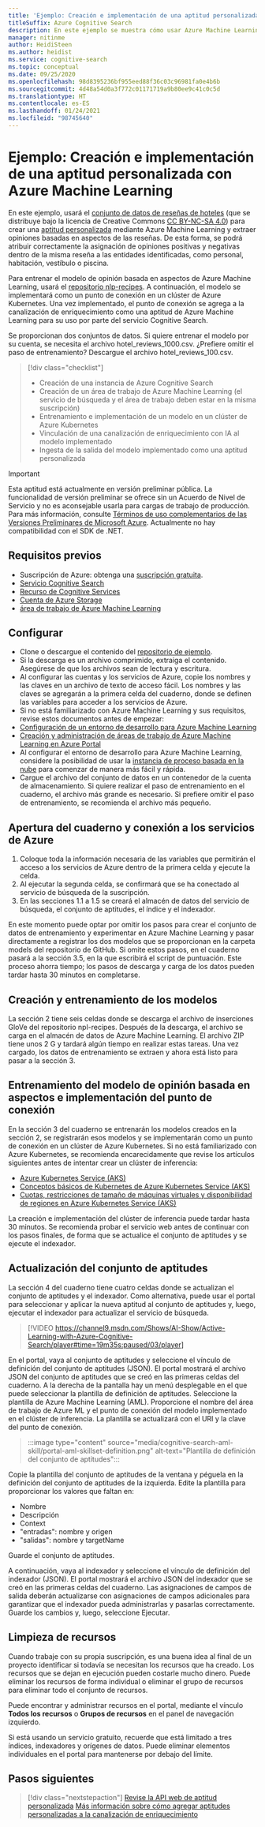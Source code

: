 ```yaml
---
title: 'Ejemplo: Creación e implementación de una aptitud personalizada con Azure Machine Learning'
titleSuffix: Azure Cognitive Search
description: En este ejemplo se muestra cómo usar Azure Machine Learning para compilar e implementar una aptitud personalizada para la canalización de enriquecimiento con IA de Azure Cognitive Search.
manager: nitinme
author: HeidiSteen
ms.author: heidist
ms.service: cognitive-search
ms.topic: conceptual
ms.date: 09/25/2020
ms.openlocfilehash: 98d8395236bf955eed88f36c03c96981fa0e4b6b
ms.sourcegitcommit: 4d48a54d0a3f772c01171719a9b80ee9c41c0c5d
ms.translationtype: HT
ms.contentlocale: es-ES
ms.lasthandoff: 01/24/2021
ms.locfileid: "98745640"
---
```

# <a name="example-build-and-deploy-a-custom-skill-with-azure-machine-learning"></a>Ejemplo: Creación e implementación de una aptitud personalizada con Azure Machine Learning 

En este ejemplo, usará el [conjunto de datos de reseñas de hoteles](https://www.kaggle.com/datafiniti/hotel-reviews) (que se distribuye bajo la licencia de Creative Commons [CC BY-NC-SA 4.0](https://creativecommons.org/licenses/by-nc-sa/4.0/legalcode.txt)) para crear una [aptitud personalizada](./cognitive-search-aml-skill.md) mediante Azure Machine Learning y extraer opiniones basadas en aspectos de las reseñas. De esta forma, se podrá atribuir correctamente la asignación de opiniones positivas y negativas dentro de la misma reseña a las entidades identificadas, como personal, habitación, vestíbulo o piscina.

Para entrenar el modelo de opinión basada en aspectos de Azure Machine Learning, usará el [repositorio nlp-recipes](https://github.com/microsoft/nlp-recipes/tree/master/examples/sentiment_analysis/absa). A continuación, el modelo se implementará como un punto de conexión en un clúster de Azure Kubernetes. Una vez implementado, el punto de conexión se agrega a la canalización de enriquecimiento como una aptitud de Azure Machine Learning para su uso por parte del servicio Cognitive Search.

Se proporcionan dos conjuntos de datos. Si quiere entrenar el modelo por su cuenta, se necesita el archivo hotel_reviews_1000.csv. ¿Prefiere omitir el paso de entrenamiento? Descargue el archivo hotel_reviews_100.csv.

> [!div class="checklist"]
> * Creación de una instancia de Azure Cognitive Search
> * Creación de un área de trabajo de Azure Machine Learning (el servicio de búsqueda y el área de trabajo deben estar en la misma suscripción)
> * Entrenamiento e implementación de un modelo en un clúster de Azure Kubernetes
> * Vinculación de una canalización de enriquecimiento con IA al modelo implementado
> * Ingesta de la salida del modelo implementado como una aptitud personalizada

> [!IMPORTANT] 
> Esta aptitud está actualmente en versión preliminar pública. La funcionalidad de versión preliminar se ofrece sin un Acuerdo de Nivel de Servicio y no es aconsejable usarla para cargas de trabajo de producción. Para más información, consulte [Términos de uso complementarios de las Versiones Preliminares de Microsoft Azure](https://azure.microsoft.com/support/legal/preview-supplemental-terms/). Actualmente no hay compatibilidad con el SDK de .NET.

## <a name="prerequisites"></a>Requisitos previos

* Suscripción de Azure: obtenga una [suscripción gratuita](https://azure.microsoft.com/free/?WT.mc_id=A261C142F).
* [Servicio Cognitive Search](./search-get-started-arm.md)
* [Recurso de Cognitive Services](../cognitive-services/cognitive-services-apis-create-account.md?tabs=multiservice%2cwindows)
* [Cuenta de Azure Storage](../storage/common/storage-account-create.md?tabs=azure-portal&toc=%2fazure%2fstorage%2fblobs%2ftoc.json)
* [área de trabajo de Azure Machine Learning](../machine-learning/how-to-manage-workspace.md)

## <a name="setup"></a>Configurar

* Clone o descargue el contenido del [repositorio de ejemplo](https://github.com/Azure-Samples/azure-search-python-samples/tree/master/AzureML-Custom-Skill).
* Si la descarga es un archivo comprimido, extraiga el contenido. Asegúrese de que los archivos sean de lectura y escritura.
* Al configurar las cuentas y los servicios de Azure, copie los nombres y las claves en un archivo de texto de acceso fácil. Los nombres y las claves se agregarán a la primera celda del cuaderno, donde se definen las variables para acceder a los servicios de Azure.
* Si no está familiarizado con Azure Machine Learning y sus requisitos, revise estos documentos antes de empezar:
 * [Configuración de un entorno de desarrollo para Azure Machine Learning](../machine-learning/how-to-configure-environment.md)
 * [Creación y administración de áreas de trabajo de Azure Machine Learning en Azure Portal](../machine-learning/how-to-manage-workspace.md)
 * Al configurar el entorno de desarrollo para Azure Machine Learning, considere la posibilidad de usar la [instancia de proceso basada en la nube](../machine-learning/how-to-configure-environment.md#compute-instance) para comenzar de manera más fácil y rápida.
* Cargue el archivo del conjunto de datos en un contenedor de la cuenta de almacenamiento. Si quiere realizar el paso de entrenamiento en el cuaderno, el archivo más grande es necesario. Si prefiere omitir el paso de entrenamiento, se recomienda el archivo más pequeño.

## <a name="open-notebook-and-connect-to-azure-services"></a>Apertura del cuaderno y conexión a los servicios de Azure

1. Coloque toda la información necesaria de las variables que permitirán el acceso a los servicios de Azure dentro de la primera celda y ejecute la celda.
1. Al ejecutar la segunda celda, se confirmará que se ha conectado al servicio de búsqueda de la suscripción.
1. En las secciones 1.1 a 1.5 se creará el almacén de datos del servicio de búsqueda, el conjunto de aptitudes, el índice y el indexador.

En este momento puede optar por omitir los pasos para crear el conjunto de datos de entrenamiento y experimentar en Azure Machine Learning y pasar directamente a registrar los dos modelos que se proporcionan en la carpeta models del repositorio de GitHub. Si omite estos pasos, en el cuaderno pasará a la sección 3.5, en la que escribirá el script de puntuación. Este proceso ahorra tiempo; los pasos de descarga y carga de los datos pueden tardar hasta 30 minutos en completarse.

## <a name="creating-and-training-the-models"></a>Creación y entrenamiento de los modelos

La sección 2 tiene seis celdas donde se descarga el archivo de inserciones GloVe del repositorio npl-recipes. Después de la descarga, el archivo se carga en el almacén de datos de Azure Machine Learning. El archivo ZIP tiene unos 2 G y tardará algún tiempo en realizar estas tareas. Una vez cargado, los datos de entrenamiento se extraen y ahora está listo para pasar a la sección 3.

## <a name="train-the-aspect-based-sentiment-model-and-deploy-your-endpoint"></a>Entrenamiento del modelo de opinión basada en aspectos e implementación del punto de conexión

En la sección 3 del cuaderno se entrenarán los modelos creados en la sección 2, se registrarán esos modelos y se implementarán como un punto de conexión en un clúster de Azure Kubernetes. Si no está familiarizado con Azure Kubernetes, se recomienda encarecidamente que revise los artículos siguientes antes de intentar crear un clúster de inferencia:

* [Azure Kubernetes Service (AKS)](../aks/intro-kubernetes.md)
* [Conceptos básicos de Kubernetes de Azure Kubernetes Service (AKS)](../aks/concepts-clusters-workloads.md)
* [Cuotas, restricciones de tamaño de máquinas virtuales y disponibilidad de regiones en Azure Kubernetes Service (AKS)](../aks/quotas-skus-regions.md)

La creación e implementación del clúster de inferencia puede tardar hasta 30 minutos. Se recomienda probar el servicio web antes de continuar con los pasos finales, de forma que se actualice el conjunto de aptitudes y se ejecute el indexador.

## <a name="update-the-skillset"></a>Actualización del conjunto de aptitudes

La sección 4 del cuaderno tiene cuatro celdas donde se actualizan el conjunto de aptitudes y el indexador. Como alternativa, puede usar el portal para seleccionar y aplicar la nueva aptitud al conjunto de aptitudes y, luego, ejecutar el indexador para actualizar el servicio de búsqueda.

> [!VIDEO https://channel9.msdn.com/Shows/AI-Show/Active-Learning-with-Azure-Cognitive-Search/player#time=19m35s:paused/03/player]

En el portal, vaya al conjunto de aptitudes y seleccione el vínculo de definición del conjunto de aptitudes (JSON). El portal mostrará el archivo JSON del conjunto de aptitudes que se creó en las primeras celdas del cuaderno. A la derecha de la pantalla hay un menú desplegable en el que puede seleccionar la plantilla de definición de aptitudes. Seleccione la plantilla de Azure Machine Learning (AML). Proporcione el nombre del área de trabajo de Azure ML y el punto de conexión del modelo implementado en el clúster de inferencia. La plantilla se actualizará con el URI y la clave del punto de conexión.

> :::image type="content" source="media/cognitive-search-aml-skill/portal-aml-skillset-definition.png" alt-text="Plantilla de definición del conjunto de aptitudes":::

Copie la plantilla del conjunto de aptitudes de la ventana y péguela en la definición del conjunto de aptitudes de la izquierda. Edite la plantilla para proporcionar los valores que faltan en:

* Nombre
* Descripción
* Context
* "entradas": nombre y origen
* "salidas": nombre y targetName

Guarde el conjunto de aptitudes.

A continuación, vaya al indexador y seleccione el vínculo de definición del indexador (JSON). El portal mostrará el archivo JSON del indexador que se creó en las primeras celdas del cuaderno. Las asignaciones de campos de salida deberán actualizarse con asignaciones de campos adicionales para garantizar que el indexador pueda administrarlas y pasarlas correctamente. Guarde los cambios y, luego, seleccione Ejecutar. 

## <a name="clean-up-resources"></a>Limpieza de recursos

Cuando trabaje con su propia suscripción, es una buena idea al final de un proyecto identificar si todavía se necesitan los recursos que ha creado. Los recursos que se dejan en ejecución pueden costarle mucho dinero. Puede eliminar los recursos de forma individual o eliminar el grupo de recursos para eliminar todo el conjunto de recursos.

Puede encontrar y administrar recursos en el portal, mediante el vínculo **Todos los recursos** o **Grupos de recursos** en el panel de navegación izquierdo.

Si está usando un servicio gratuito, recuerde que está limitado a tres índices, indexadores y orígenes de datos. Puede eliminar elementos individuales en el portal para mantenerse por debajo del límite.

## <a name="next-steps"></a>Pasos siguientes

> [!div class="nextstepaction"]
> [Revise la API web de aptitud personalizada](./cognitive-search-custom-skill-web-api.md)
> [Más información sobre cómo agregar aptitudes personalizadas a la canalización de enriquecimiento](./cognitive-search-custom-skill-interface.md)